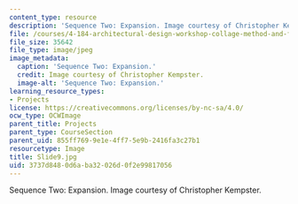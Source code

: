 ```yaml
---
content_type: resource
description: 'Sequence Two: Expansion. Image courtesy of Christopher Kempster.'
file: /courses/4-184-architectural-design-workshop-collage-method-and-form-spring-2004/3737d8480d6aba32026d0f2e99817056_Slide9.jpg
file_size: 35642
file_type: image/jpeg
image_metadata:
  caption: 'Sequence Two: Expansion.'
  credit: Image courtesy of Christopher Kempster.
  image-alt: 'Sequence Two: Expansion.'
learning_resource_types:
- Projects
license: https://creativecommons.org/licenses/by-nc-sa/4.0/
ocw_type: OCWImage
parent_title: Projects
parent_type: CourseSection
parent_uid: 855ff769-9e1e-4ff7-5e9b-2416fa3c27b1
resourcetype: Image
title: Slide9.jpg
uid: 3737d848-0d6a-ba32-026d-0f2e99817056
---
```

Sequence Two: Expansion. Image courtesy of Christopher Kempster.